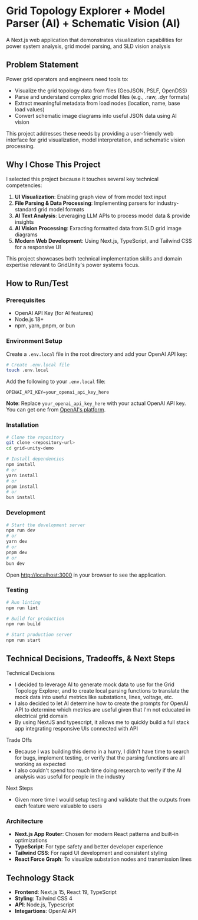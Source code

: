 # Grid Topology Explorer + Model Parser (AI) + Schematic Vision (AI)

A Next.js web application that demonstrates visualization capabilities for power system analysis, grid model parsing, and SLD vision analysis

## Problem Statement

Power grid operators and engineers need tools to:

- Visualize the grid topology data from files (GeoJSON, PSLF, OpenDSS)
- Parse and understand complex grid model files (e.g., .raw, .dyr formats)
- Extract meaningful metadata from load nodes (location, name, base load values)
- Convert schematic image diagrams into useful JSON data using AI vision

This project addresses these needs by providing a user-friendly web interface for grid visualization, model interpretation, and schematic vision processing.

## Why I Chose This Project

I selected this project because it touches several key technical competencies:

1. **UI Visualization**: Enabling graph view of from model text input
2. **File Parsing & Data Processing**: Implementing parsers for industry-standard grid model formats
3. **AI Text Analysis**: Leveraging LLM APIs to process model data & provide insights
4. **AI Vision Processing**: Exracting formatted data from SLD grid image diagrams
5. **Modern Web Development**: Using Next.js, TypeScript, and Tailwind CSS for a responsive UI

This project showcases both technical implementation skills and domain expertise relevant to GridUnity's power systems focus.

## How to Run/Test

### Prerequisites

- OpenAI API Key (for AI features)
- Node.js 18+
- npm, yarn, pnpm, or bun

### Environment Setup

Create a `.env.local` file in the root directory and add your OpenAI API key:

```bash
# Create .env.local file
touch .env.local
```

Add the following to your `.env.local` file:

```env
OPENAI_API_KEY=your_openai_api_key_here
```

**Note**: Replace `your_openai_api_key_here` with your actual OpenAI API key. You can get one from [OpenAI's platform](https://platform.openai.com/api-keys).

### Installation

```bash
# Clone the repository
git clone <repository-url>
cd grid-unity-demo

# Install dependencies
npm install
# or
yarn install
# or
pnpm install
# or
bun install
```

### Development

```bash
# Start the development server
npm run dev
# or
yarn dev
# or
pnpm dev
# or
bun dev
```

Open [http://localhost:3000](http://localhost:3000) in your browser to see the application.

### Testing

```bash
# Run linting
npm run lint

# Build for production
npm run build

# Start production server
npm run start
```

## Technical Decisions, Tradeoffs, & Next Steps

Technical Decisions

- I decided to leverage AI to generate mock data to use for the Grid Topology Explorer, and to create local parsing functions to translate the mock data into useful metrics like substations, lines, voltage, etc.
- I also decided to let AI determine how to create the prompts for OpenAI API to determine which metrics are useful given that I'm not educated in electrical grid domain
- By using NextJS and typescript, it allows me to quickly build a full stack app integrating responsive UIs connected with API

Trade Offs

- Because I was building this demo in a hurry, I didn't have time to search for bugs, implement testing, or verify that the parsing functions are all working as expected
- I also couldn't spend too much time doing research to verify if the AI analysis was useful for people in the industry

Next Steps

- Given more time I would setup testing and validate that the outputs from each feature were valuable to users

### Architecture

- **Next.js App Router**: Chosen for modern React patterns and built-in optimizations
- **TypeScript**: For type safety and better developer experience
- **Tailwind CSS**: For rapid UI development and consistent styling
- **React Force Graph**: To visualize substation nodes and transmission lines

## Technology Stack

- **Frontend**: Next.js 15, React 19, TypeScript
- **Styling**: Tailwind CSS 4
- **API**: Node.js, Typescript
- **Integartions**: OpenAI API
